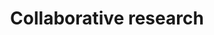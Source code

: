 ---
title: Collaborative research
longTitle: 'Collaborative research'
tags:
- gccommon
french:
- "[[Recherche cooperative]]"
usedFor:
- "[[Cooperative research]]"
- "[[Joint research]]"
- "[[Partnership research]]"
---